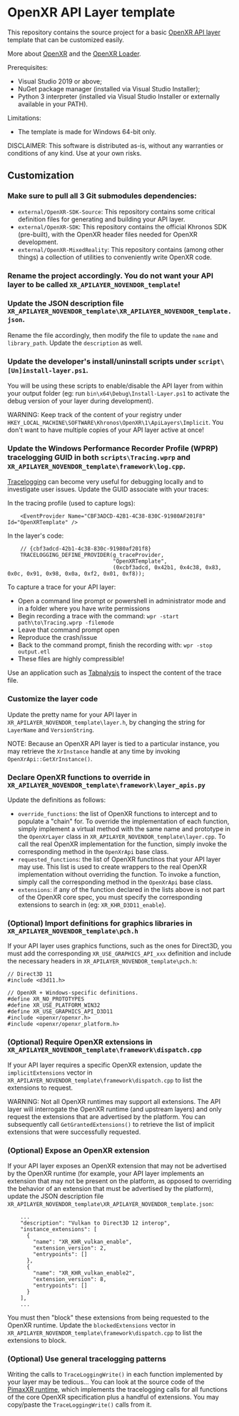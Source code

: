 # OpenXR API Layer template

This repository contains the source project for a basic [OpenXR API layer](https://www.khronos.org/registry/OpenXR/specs/1.0/html/xrspec.html#api-layers) template that can be customized easily.

More about [OpenXR](https://www.khronos.org/registry/OpenXR/specs/1.0/html/xrspec.html) and the [OpenXR Loader](https://www.khronos.org/registry/OpenXR/specs/1.0/loader.html).

Prerequisites:

- Visual Studio 2019 or above;
- NuGet package manager (installed via Visual Studio Installer);
- Python 3 interpreter (installed via Visual Studio Installer or externally available in your PATH).

Limitations:

- The template is made for Windows 64-bit only.

DISCLAIMER: This software is distributed as-is, without any warranties or conditions of any kind. Use at your own risks.

## Customization

### Make sure to pull all 3 Git submodules dependencies:

- `external/OpenXR-SDK-Source`: This repository contains some critical definition files for generating and building your API layer.
- `external/OpenXR-SDK`: This repository contains the official Khronos SDK (pre-built), with the OpenXR header files needed for OpenXR development.
- `external/OpenXR-MixedReality`: This repository contains (among other things) a collection of utilities to conveniently write OpenXR code.

### Rename the project accordingly. You do not want your API layer to be called `XR_APILAYER_NOVENDOR_template`!

### Update the JSON description file `XR_APILAYER_NOVENDOR_template\XR_APILAYER_NOVENDOR_template.json`.

Rename the file accordingly, then modify the file to update the `name` and `library_path`. Update the `description` as well.

### Update the developer's install/uninstall scripts under `script\[Un]install-layer.ps1`.

You will be using these scripts to enable/disable the API layer from within your output folder (eg: run `bin\x64\Debug\Install-Layer.ps1` to activate the debug version of your layer during development).

WARNING: Keep track of the content of your registry under `HKEY_LOCAL_MACHINE\SOFTWARE\Khronos\OpenXR\1\ApiLayers\Implicit`. You don't want to have multiple copies of your API layer active at once!

### Update the Windows Performance Recorder Profile (WPRP) tracelogging GUID in both `scripts\Tracing.wprp` and `XR_APILAYER_NOVENDOR_template\framework\log.cpp`.

[Tracelogging](https://docs.microsoft.com/en-us/windows/win32/tracelogging/trace-logging-portal) can become very useful for debugging locally and to investigate user issues. Update the GUID associate with your traces:

In the tracing profile (used to capture logs):

```
    <EventProvider Name="CBF3ADCD-42B1-4C38-830C-91980AF201F8" Id="OpenXRTemplate" />
```

In the layer's code:

```
    // {cbf3adcd-42b1-4c38-830c-91980af201f8}
    TRACELOGGING_DEFINE_PROVIDER(g_traceProvider,
                                 "OpenXRTemplate",
                                 (0xcbf3adcd, 0x42b1, 0x4c38, 0x83, 0x0c, 0x91, 0x98, 0x0a, 0xf2, 0x01, 0xf8));
```

To capture a trace for your API layer:

- Open a command line prompt or powershell in administrator mode and in a folder where you have write permissions
- Begin recording a trace with the command: `wpr -start path\to\Tracing.wprp -filemode`
- Leave that command prompt open
- Reproduce the crash/issue
- Back to the command prompt, finish the recording with: `wpr -stop output.etl`
- These files are highly compressible!

Use an application such as [Tabnalysis](https://apps.microsoft.com/store/detail/tabnalysis/9NQLK2M4RP4J?hl=en-id&gl=ID) to inspect the content of the trace file.

### Customize the layer code

Update the pretty name for your API layer in `XR_APILAYER_NOVENDOR_template\layer.h`, by changing the string for `LayerName` and `VersionString`.

NOTE: Because an OpenXR API layer is tied to a particular instance, you may retrieve the `XrInstance` handle at any time by invoking `OpenXrApi::GetXrInstance()`.

### Declare OpenXR functions to override in `XR_APILAYER_NOVENDOR_template\framework\layer_apis.py`

Update the definitions as follows:

- `override_functions`: the list of OpenXR functions to intercept and to populate a "chain" for. To override the implementation of each function, simply implement a virtual method with the same name and prototype in the `OpenXrLayer` class in `XR_APILAYER_NOVENDOR_template\layer.cpp`. To call the real OpenXR implementation for the function, simply invoke the corresponding method in the `OpenXrApi` base class.
- `requested_functions`: the list of OpenXR functinos that your API layer may use. This list is used to create wrappers to the real OpenXR implementation without overriding the function. To invoke a function, simply call the corresponding method in the `OpenXrApi` base class.
- `extensions`: if any of the function declared in the lists above is not part of the OpenXR core spec, you must specify the corresponding extensions to search in (eg: `XR_KHR_D3D11_enable`).

### (Optional) Import definitions for graphics libraries in `XR_APILAYER_NOVENDOR_template\pch.h`

If your API layer uses graphics functions, such as the ones for Direct3D, you must add the corresponding `XR_USE_GRAPHICS_API_xxx` definition and include the necessary headers in `XR_APILAYER_NOVENDOR_template\pch.h`:

```
// Direct3D 11
#include <d3d11.h>

// OpenXR + Windows-specific definitions.
#define XR_NO_PROTOTYPES
#define XR_USE_PLATFORM_WIN32
#define XR_USE_GRAPHICS_API_D3D11
#include <openxr/openxr.h>
#include <openxr/openxr_platform.h>
```

### (Optional) Require OpenXR extensions in `XR_APILAYER_NOVENDOR_template\framework\dispatch.cpp`

If your API layer requires a specific OpenXR extension, update the `implicitExtensions` vector in `XR_APILAYER_NOVENDOR_template\framework\dispatch.cpp` to list the extensions to request.

WARNING: Not all OpenXR runtimes may support all extensions. The API layer will interrogate the OpenXR runtime (and upstream layers) and only request the extensions that are advertised by the platform. You can subsequently call `GetGrantedExtensions()` to retrieve the list of implicit extensions that were successfully requested.

### (Optional) Expose an OpenXR extension

If your API layer exposes an OpenXR extension that may not be advertised by the OpenXR runtime (for example, your API layer implements an extension that may not be present on the platform, as opposed to overriding the behavior of an extension that must be advertised by the platform), update the JSON description file `XR_APILAYER_NOVENDOR_template\XR_APILAYER_NOVENDOR_template.json`:

```
    ...
    "description": "Vulkan to Direct3D 12 interop",
    "instance_extensions": [
      {
        "name": "XR_KHR_vulkan_enable",
        "extension_version": 2,
        "entrypoints": []
      },
      {
        "name": "XR_KHR_vulkan_enable2",
        "extension_version": 8,
        "entrypoints": []
      }
    ],
    ...
```

You must then "block" these extensions from being requested to the OpenXR runtime. Update the `blockedExtensions` vector in `XR_APILAYER_NOVENDOR_template\framework\dispatch.cpp` to list the extensions to block.

### (Optional) Use general tracelogging patterns

Writing the calls to `TraceLoggingWrite()` in each function implemented by your layer may be tedious... You can look at the source code of the [PimaxXR runtime](https://github.com/mbucchia/Pimax-OpenXR/tree/main/pimax-openxr), which implements the tracelogging calls for all functions of the core OpenXR specification plus a handful of extensions. You may copy/paste the `TraceLoggingWrite()` calls from it.
